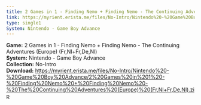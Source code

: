 ```yaml
---
title: 2 Games in 1 - Finding Nemo + Finding Nemo - The Continuing Adventures (Europe) (Fr,Nl+Fr,De,Nl)
link: https://myrient.erista.me/files/No-Intro/Nintendo%20-%20Game%20Boy%20Advance/2%20Games%20in%201%20-%20Finding%20Nemo%20+%20Finding%20Nemo%20-%20The%20Continuing%20Adventures%20(Europe)%20(Fr,Nl+Fr,De,Nl).zip
type: single1
System: Nintendo - Game Boy Advance
---
```

<b>Game:</b> 2 Games in 1 - Finding Nemo + Finding Nemo - The Continuing Adventures (Europe) (Fr,Nl+Fr,De,Nl)<br>
<b>System:</b> Nintendo - Game Boy Advance<br>
<b>Collection:</b> No-Intro<br>
<b>Download:</b> https://myrient.erista.me/files/No-Intro/Nintendo%20-%20Game%20Boy%20Advance/2%20Games%20in%201%20-%20Finding%20Nemo%20+%20Finding%20Nemo%20-%20The%20Continuing%20Adventures%20(Europe)%20(Fr,Nl+Fr,De,Nl).zip